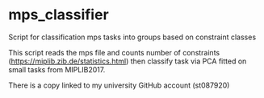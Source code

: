 # mps_classifier

Script for classification mps tasks into groups based on constraint classes

This script reads the mps file and counts number of constraints (https://miplib.zib.de/statistics.html) then classify task via PCA fitted on small tasks from MIPLIB2017.

There is a copy linked to my university GitHub account (st087920)

